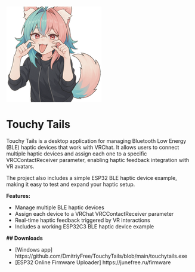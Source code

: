 ![Touchy Tails Icon](./MyIcon.iconset/icon_256x256.png)
<h1>Touchy Tails</h1>

<p>Touchy Tails is a desktop application for managing Bluetooth Low Energy (BLE) haptic devices that work with VRChat. It allows users to connect multiple haptic devices and assign each one to a specific VRCContactReceiver parameter, enabling haptic feedback integration with VR avatars.</p>
<p>The project also includes a simple ESP32 BLE haptic device example, making it easy to test and expand your haptic setup.</p>

<p>
    <b>Features:</b>
</p>
<ul>
    <li>Manage multiple BLE haptic devices</li>
    <li>Assign each device to a VRChat VRCContactReceiver parameter</li>
    <li>Real-time haptic feedback triggered by VR interactions</li>
    <li>Includes a working ESP32C3 BLE haptic device example</li>
</ul>

<p>
    <b>## Downloads</b>
</p>
<ul>
    <li>[Windows app] https://github.com/DmitriyFree/TouchyTails/blob/main/touchytails.exe</li>
    <li>[ESP32 Online Firmware Uploader] https://junefree.ru/firmware </li>
</ul>
